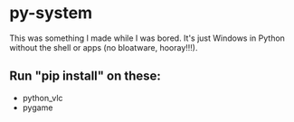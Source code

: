 # py-system
This was something I made while I was bored. It's just Windows in Python without the shell or apps (no bloatware, hooray!!!).
## Run "pip install" on these:
- python_vlc
- pygame
